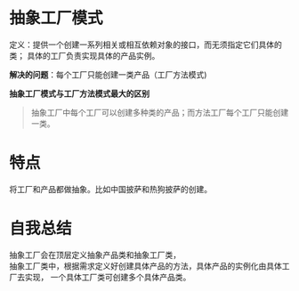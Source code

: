# 抽象工厂模式
定义：提供一个创建一系列相关或相互依赖对象的接口，而无须指定它们具体的类；
具体的工厂负责实现具体的产品实例。

**解决的问题**：每个工厂只能创建一类产品（工厂方法模式)

**抽象工厂模式与工厂方法模式最大的区别**
>抽象工厂中每个工厂可以创建多种类的产品；而方法工厂每个工厂只能创建一类。

# 特点
将工厂和产品都做抽象。比如中国披萨和热狗披萨的创建。

# 自我总结
抽象工厂会在顶层定义抽象产品类和抽象工厂类，<br>
抽象工厂类中，根据需求定义好创建具体产品的方法，具体产品的实例化由具体工厂去实现，
一个具体工厂类可创建多个具体产品类。
